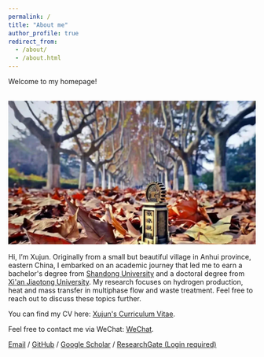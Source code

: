 ```yaml
---
permalink: /
title: "About me"
author_profile: true
redirect_from: 
  - /about/
  - /about.html
---
```


Welcome to my homepage!

<br/><img src='/images/Chinese parasol tree.png'>

Hi, I’m Xujun. Originally from a small but beautiful village in Anhui province, eastern China, I embarked on an academic journey that led me to earn a bachelor's degree from [Shandong University](https://www.en.sdu.edu.cn/) and a doctoral degree from [Xi'an Jiaotong University](http://en.xjtu.edu.cn). 
My research focuses on hydrogen production, heat and mass transfer in multiphase flow and waste treatment. Feel free to reach out to discuss these topics further.

You can find my CV here: [Xujun's Curriculum Vitae](../assets/Curriculum_Vitae.pdf). 

Feel free to contact me via WeChat: [WeChat](../assets/WeChat.pdf). 

 [Email](mailto:xujun_li@163.com) / [GitHub](https://github.com/Xujun-XJTU) /  [Google Scholar](https://scholar.google.com/citations?user=4RlP_ugAAAAJ&hl=en) / [ResearchGate (Login required)](https://www.researchgate.net/profile/Xujun_Li2)
                    
